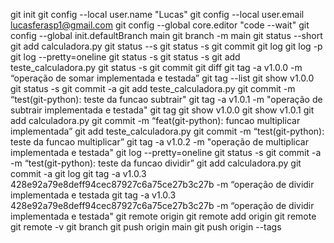 git init
git config --local user.name "Lucas"
git config --local user.email lucasferasp1@gmail.com
git config --global core.editor "code --wait"
git config --global init.defaultBranch main
git branch -m main
git status --short
git add calculadora.py
git status --s
git status -s
git commit
git log
git log -p
git log --pretty=oneline
git status -s
git status -s
git add teste_calculadora.py
git status -s
git commit
git diff
git tag -a v1.0.0 -m “operação de somar implementada e testada”
git tag --list
git show v1.0.0
git status -s
git commit -a
git add teste_calculadora.py
git commit -m “test(git-python): teste da funcao subtrair"
git tag -a v1.0.1 -m "operação de subtrair implementada e testada"
git tag
git show v1.0.0
git show v1.0.1
git add calculadora.py
git commit -m “feat(git-python): funcao multiplicar implementada”
git add teste_calculadora.py
git commit -m “test(git-python): teste da funcao multiplicar”
git tag -a v1.0.2 -m "operação de multiplicar implementada e testada"
git log --pretty=oneline
git status -s
git commit -a -m “test(git-python): teste da funcao dividir”
git add calculadora.py
git commit -a
git log 
git tag -a v1.0.3 428e92a79e8deff94cec87927c6a75ce27b3c27b -m “operação de dividir implementada e testada
git tag -a v1.0.3 428e92a79e8deff94cec87927c6a75ce27b3c27b -m “operação de dividir implementada e testada"
git remote origin 
git remote add origin 
git remote
git remote -v
git branch
git push origin main
git push origin --tags
